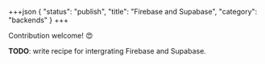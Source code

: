 +++json
{
  "status": "publish",
  "title": "Firebase and Supabase",
  "category": "backends"
}
+++

Contribution welcome! 😍

**TODO**: write recipe for intergrating Firebase and Supabase. 
